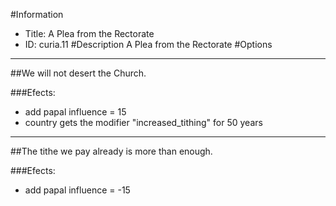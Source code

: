 #Information
 - Title: A Plea from the Rectorate
 - ID: curia.11
#Description
A Plea from the Rectorate
#Options

___
##We will not desert the Church.

###Efects:<ul><li>add papal influence = 15</li><li>country gets the modifier "increased_tithing" for 50 years</li></ul>

___
##The tithe we pay already is more than enough.

###Efects:<ul><li>add papal influence = -15</li></ul>
